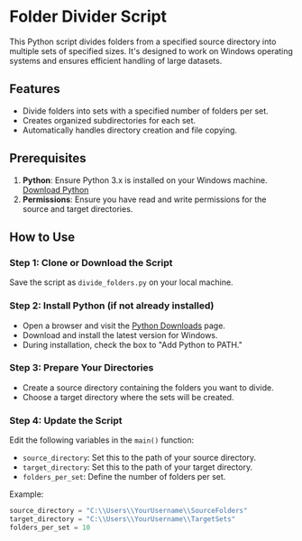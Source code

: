 # Folder Divider Script

This Python script divides folders from a specified source directory into multiple sets of specified sizes. It's designed to work on Windows operating systems and ensures efficient handling of large datasets.

## Features
- Divide folders into sets with a specified number of folders per set.
- Creates organized subdirectories for each set.
- Automatically handles directory creation and file copying.

## Prerequisites
1. **Python**: Ensure Python 3.x is installed on your Windows machine. [Download Python](https://www.python.org/downloads/)
2. **Permissions**: Ensure you have read and write permissions for the source and target directories.

## How to Use

### Step 1: Clone or Download the Script
Save the script as `divide_folders.py` on your local machine.

### Step 2: Install Python (if not already installed)
- Open a browser and visit the [Python Downloads](https://www.python.org/downloads/) page.
- Download and install the latest version for Windows.
- During installation, check the box to "Add Python to PATH."

### Step 3: Prepare Your Directories
- Create a source directory containing the folders you want to divide.
- Choose a target directory where the sets will be created.

### Step 4: Update the Script
Edit the following variables in the `main()` function:
- `source_directory`: Set this to the path of your source directory.
- `target_directory`: Set this to the path of your target directory.
- `folders_per_set`: Define the number of folders per set.

Example:
```python
source_directory = "C:\\Users\\YourUsername\\SourceFolders"
target_directory = "C:\\Users\\YourUsername\\TargetSets"
folders_per_set = 10
